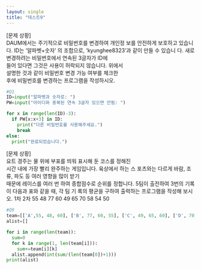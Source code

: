 ```yaml
---
layout: single
title: "테스트9"
---
```

[문제 상황]  
DAUM에서는 주기적으로 비밀번호를 변경하여 개인정 
보를 안전하게 보호하고 있습니다. ID는 ‘알파벳+숫자’ 
의 조합으로, ‘kyunghee8323’과 같이 만들 수 있습니 
다. 새로 변경하려는 비밀번호에서 연속된 3글자가 ID에  
들어 있다면 그것은 사용이 허락되지 않습니다. 위에서  
설명한 것과 같이 비밀번호 변경 가능 여부를 체크한  
후에 비밀번호를 변경하는 프로그램을 작성하시오.  

~~~python
#Q1
ID=input("알파벳과 숫자로: ")
PW=input("아이디와 중복된 연속 3글자 있으면 안됨: ")

for x in range(len(ID)-3):
  if PW[x:x+3] in ID:
    print("다른 비밀번호를 사용해주세요.")
    break
else:
  print("완료되었습니다.")
~~~

[문제 상황]  
 요트 경주는 물 위에 부표를 띄워 표시해 둔 코스를 정해진  
시간 내에 가장 빨리 완주하는 게임입니다. 육상에서 하는 스 포츠와는 다르게 바람, 조류, 파도 등 여러 영향을 많이 받기  
때문에 레이스를 여러 번 하여 종합점수로 순위를 정합니다. 
5팀이 출전하여 3번의 기록이 다음과 표와 같을 때, 각 팀 기 록의 평균을 구하여 출력하는 프로그램을 작성해 보시오. 
 1차
 2차
 55
 48
 77
 60
 49
 65
 70
 58
 54
 50

~~~python
#Q9
team=[['A',55, 48, 60], ['B', 77, 60, 55], ['C', 49, 65, 60], ['D', 70, 58, 63], ['e', 54, 50, 58]]
alist=[]

for i in range(len(team)):
  sum=0
  for k in range(1, len(team[i])):
    sum+=team[i][k]
  alist.append(int(sum/(len(team[0])+1)))
print(alist)
~~~
